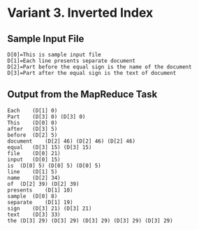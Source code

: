 # Variant 3. Inverted Index

## Sample Input File

    D[0]=This is sample input file
    D[1]=Each line presents separate document
    D[2]=Part before the equal sign is the name of the document
    D[3]=Part after the equal sign is the text of document

## Output from the MapReduce Task

    Each	(D[1] 0)
    Part	(D[3] 0) (D[3] 0)
    This	(D[0] 0)
    after	(D[3] 5)
    before	(D[2] 5)
    document	(D[2] 46) (D[2] 46) (D[2] 46)
    equal	(D[3] 15) (D[3] 15)
    file	(D[0] 21)
    input	(D[0] 15)
    is	(D[0] 5) (D[0] 5) (D[0] 5)
    line	(D[1] 5)
    name	(D[2] 34)
    of	(D[2] 39) (D[2] 39)
    presents	(D[1] 10)
    sample	(D[0] 8)
    separate	(D[1] 19)
    sign	(D[3] 21) (D[3] 21)
    text	(D[3] 33)
    the	(D[3] 29) (D[3] 29) (D[3] 29) (D[3] 29) (D[3] 29)


   
  
